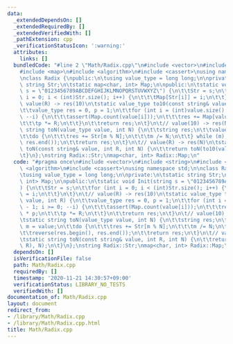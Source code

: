 ```yaml
---
data:
  _extendedDependsOn: []
  _extendedRequiredBy: []
  _extendedVerifiedWith: []
  _pathExtension: cpp
  _verificationStatusIcon: ':warning:'
  attributes:
    links: []
  bundledCode: "#line 2 \"Math/Radix.cpp\"\n#include <vector>\n#include <string>\n\
    #include <map>\n#include <algorithm>\n#include <cassert>\nusing namespace std;\n\
    \nclass Radix {\npublic:\n\tusing value_type = long long;\n\nprivate:\n\tstatic\
    \ string Str;\n\tstatic map<char, int> Map;\n\npublic:\n\tstatic void Init(string\
    \ s = \"0123456789ABCDEFGHIJKLMNOPQRSTUVWXYZ\") {\n\t\tStr = s;\n\t\tfor (int\
    \ i = 0; i < (int)Str.size(); i++) {\n\t\t\tMap[Str[i]] = i;\n\t\t}\n\t}\n\t//\
    \ value(R) -> res(10)\n\tstatic value_type to10(const string& value, int R) {\n\
    \t\tvalue_type res = 0, p = 1;\n\t\tfor (int i = (int)value.size() - 1; i >= 0;\
    \ --i) {\n\t\t\tassert(Map.count(value[i]));\n\t\t\tres += Map[value[i]] * p;\n\
    \t\t\tp *= R;\n\t\t}\n\t\treturn res;\n\t}\n\t// value(10) -> res(N)\n\tstatic\
    \ string toN(value_type value, int N) {\n\t\tstring res;\n\t\tvalue_type m = value;\n\
    \t\tdo {\n\t\t\tres += Str[m % N];\n\t\t\tm /= N;\n\t\t} while (m);\n\t\treverse(res.begin(),\
    \ res.end());\n\t\treturn res;\n\t}\n\t// value(R) -> res(N)\n\tstatic string\
    \ toN(const string& value, int R, int N) {\n\t\treturn toN(to10(value, R), N);\n\
    \t}\n};\nstring Radix::Str;\nmap<char, int> Radix::Map;\n"
  code: "#pragma once\n#include <vector>\n#include <string>\n#include <map>\n#include\
    \ <algorithm>\n#include <cassert>\nusing namespace std;\n\nclass Radix {\npublic:\n\
    \tusing value_type = long long;\n\nprivate:\n\tstatic string Str;\n\tstatic map<char,\
    \ int> Map;\n\npublic:\n\tstatic void Init(string s = \"0123456789ABCDEFGHIJKLMNOPQRSTUVWXYZ\"\
    ) {\n\t\tStr = s;\n\t\tfor (int i = 0; i < (int)Str.size(); i++) {\n\t\t\tMap[Str[i]]\
    \ = i;\n\t\t}\n\t}\n\t// value(R) -> res(10)\n\tstatic value_type to10(const string&\
    \ value, int R) {\n\t\tvalue_type res = 0, p = 1;\n\t\tfor (int i = (int)value.size()\
    \ - 1; i >= 0; --i) {\n\t\t\tassert(Map.count(value[i]));\n\t\t\tres += Map[value[i]]\
    \ * p;\n\t\t\tp *= R;\n\t\t}\n\t\treturn res;\n\t}\n\t// value(10) -> res(N)\n\
    \tstatic string toN(value_type value, int N) {\n\t\tstring res;\n\t\tvalue_type\
    \ m = value;\n\t\tdo {\n\t\t\tres += Str[m % N];\n\t\t\tm /= N;\n\t\t} while (m);\n\
    \t\treverse(res.begin(), res.end());\n\t\treturn res;\n\t}\n\t// value(R) -> res(N)\n\
    \tstatic string toN(const string& value, int R, int N) {\n\t\treturn toN(to10(value,\
    \ R), N);\n\t}\n};\nstring Radix::Str;\nmap<char, int> Radix::Map;\n"
  dependsOn: []
  isVerificationFile: false
  path: Math/Radix.cpp
  requiredBy: []
  timestamp: '2020-11-21 14:30:57+09:00'
  verificationStatus: LIBRARY_NO_TESTS
  verifiedWith: []
documentation_of: Math/Radix.cpp
layout: document
redirect_from:
- /library/Math/Radix.cpp
- /library/Math/Radix.cpp.html
title: Math/Radix.cpp
---
```

